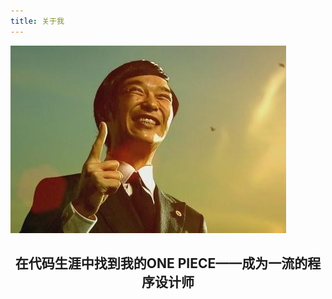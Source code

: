 ```yaml
---
title: 关于我
---
```



 
![雅人叔](./index/213921.66590500.jpg)    

## <center>在代码生涯中找到我的ONE PIECE——成为一流的程序设计师</center>
